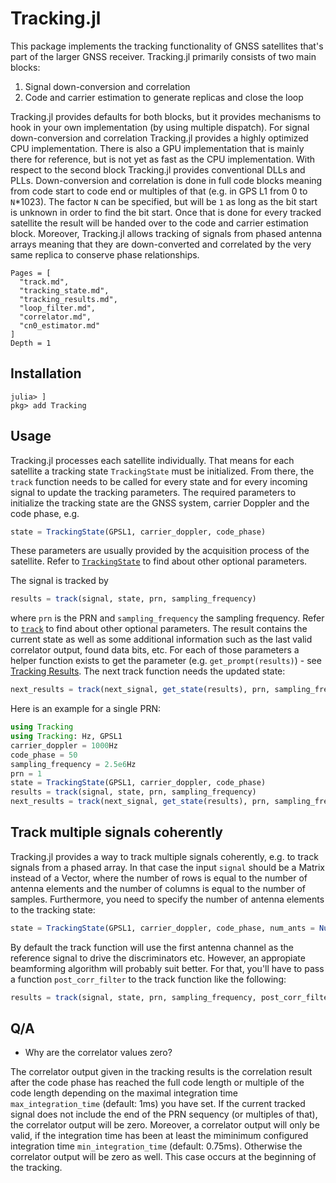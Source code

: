 # Tracking.jl

This package implements the tracking functionality of GNSS satellites that's part of the larger GNSS receiver.
Tracking.jl primarily consists of two main blocks:

1. Signal down-conversion and correlation
2. Code and carrier estimation to generate replicas and close the loop

Tracking.jl provides defaults for both blocks, but it provides mechanisms to hook in your own implementation (by using multiple dispatch). 
For signal down-conversion and correlation Tracking.jl provides a highly optimized CPU implementation. There is also a GPU implementation that is mainly there for reference, but is not yet as fast as the CPU implementation.
With respect to the second block Tracking.jl provides conventional DLLs and PLLs.
Down-conversion and correlation is done in full code blocks meaning from code start to code end or multiples of that (e.g. in GPS L1 from 0 to `N`*1023). The factor `N` can be specified, but will be `1` as long as the bit start is unknown in order to find the bit start. Once that is done for every tracked satellite the result will be handed over to the code and carrier estimation block.
Moreover, Tracking.jl allows tracking of signals from phased antenna arrays meaning that they are down-converted and correlated by the very same replica to conserve phase relationships.

```@contents
Pages = [
  "track.md",
  "tracking_state.md",
  "tracking_results.md",
  "loop_filter.md",
  "correlator.md",
  "cn0_estimator.md"
]
Depth = 1
```

## Installation

```julia-repl
julia> ]
pkg> add Tracking
```

## Usage

Tracking.jl processes each satellite individually. That means for each satellite a tracking
state `TrackingState` must be initialized. From there, the `track` function needs to be
called for every state and for every incoming signal to update the tracking parameters.
The required parameters to initialize the tracking state are the GNSS system, carrier
Doppler and the code phase, e.g.
```julia
state = TrackingState(GPSL1, carrier_doppler, code_phase)
```
These parameters are usually provided by the acquisition process of the satellite. Refer to [`TrackingState`](@ref) to find about other optional parameters.

The signal is tracked by
```julia
results = track(signal, state, prn, sampling_frequency)
```
where `prn` is the PRN and `sampling_frequency` the sampling frequency. Refer to [`track`](@ref)
to find about other optional parameters. The result contains the current state as well as
some additional information such as the last valid correlator output, found data bits, etc.
For each of those parameters a helper function exists to get the parameter
(e.g. `get_prompt(results)`) - see [Tracking Results](@ref). The next track function needs
the updated state:
```julia
next_results = track(next_signal, get_state(results), prn, sampling_frequency)
```

Here is an example for a single PRN:
```julia
using Tracking
using Tracking: Hz, GPSL1
carrier_doppler = 1000Hz
code_phase = 50
sampling_frequency = 2.5e6Hz
prn = 1
state = TrackingState(GPSL1, carrier_doppler, code_phase)
results = track(signal, state, prn, sampling_frequency)
next_results = track(next_signal, get_state(results), prn, sampling_frequency)
```

## Track multiple signals coherently

Tracking.jl provides a way to track multiple signals coherently, e.g. to track signals from
a phased array. In that case the input `signal` should be a Matrix instead of a Vector,
where the number of rows is equal to the number of antenna elements and the number of
columns is equal to the number of samples. Furthermore, you need to specify the number
of antenna elements to the tracking state:
```julia
state = TrackingState(GPSL1, carrier_doppler, code_phase, num_ants = NumAnts(4))
```
By default the track function will use the first antenna channel as the reference signal to
drive the discriminators etc. However, an appropiate beamforming algorithm will probably
suit better. For that, you'll have to pass a function `post_corr_filter` to the track
function like the following:
```julia
results = track(signal, state, prn, sampling_frequency, post_corr_filter = x -> x[end])
```

## Q/A

- Why are the correlator values zero?

The correlator output given in the tracking results is the correlation result after the
code phase has reached the full code length or multiple of the code length depending on the
maximal integration time `max_integration_time` (default: 1ms) you have set. If the current
tracked signal does not include the end of the PRN sequency (or multiples of that), the
correlator output will be zero. Moreover, a correlator output will only be valid, if the
integration time has been at least the miminimum configured integration time
`min_integration_time` (default: 0.75ms). Otherwise the correlator output will be zero as
well. This case occurs at the beginning of the tracking.
